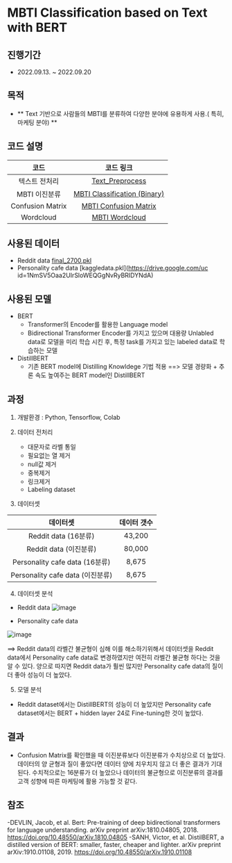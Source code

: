 # MBTI Classification based on Text with BERT
 
## 진행기간 
- 2022.09.13. ~ 2022.09.20

## 목적
- ** Text 기반으로 사람들의 MBTI를 분류하여 다양한 분야에 유용하게 사용.( 특히, 마케팅 분야) **  
          
## 코드 설명

   
코드     | 코드 링크   | 
:-------:|:-----------:|
텍스트 전처리|[Text_Preprocess](https://github.com/AliceecilA93/MBTI-Classification-based-on-Text-with-BERT/blob/main/Text_Preprocess.ipynb)|         
MBTI 이진분류 | [MBTI Classification (Binary)](https://github.com/AliceecilA93/MBTI-Classification-based-on-Text-with-BERT/blob/main/MBTI%20Classification%20(Binary_Kaggle).ipynb)|  MBTI 16분류| [MBTI Classification(16)](https://github.com/AliceecilA93/MBTI-Classification-based-on-Text-with-BERT/blob/main/MBTI%20Classification(16_Kaggle).ipynb)|         
Confusion Matrix| [MBTI Confusion Matrix](https://github.com/AliceecilA93/MBTI-Classification-based-on-Text-with-BERT/blob/main/MBTI_Confustion%20matrix.ipynb) |        
Wordcloud| [MBTI Wordcloud](https://github.com/AliceecilA93/MBTI-Classification-based-on-Text-with-BERT/blob/main/MBTI_Wordcloud.ipynb)|          


## 사용된 데이터  

- Reddit data [final_2700.pkl](https://drive.google.com/uc?id=1--Kj5WvDiNmwzYwPp4L12LMuCqP0xqJU)
- Personality cafe data [kaggledata.pkl](https://drive.google.com/uc id=1NmSV5Oaa2UIrSloWEQGgNvRyBRIDYNdA)

## 사용된 모델 

- BERT 
  * Transformer의 Encoder를 활용한 Language model 
  * Bidirectional Transformer Encoder를 가지고 있으며 대용량 Unlabled data로 모델을 미리 학습 시킨 후, 특정 task를 가지고 있는 labeled data로 학습하는 모델 
- DistillBERT
  * 기존 BERT model에 Distilling Knowldege 기법 적용 
    ==> 모델 경량화 + 추론 속도 높여주는 BERT model인 DistillBERT


## 과정  

 1. 개발환경 : Python, Tensorflow, Colab
 
 2. 데이터 전처리
     - 대문자로 라벨 통일 
     - 필요없는 열 제거 
     - null값 제거 
     - 중복제거 
     - 링크제거
     - Labeling dataset  

 3. 데이터셋
   
 데이터셋 | 데이터 갯수 | 
 :-------:|:-----------:|
 Reddit data (16분류)| 43,200 |         
 Reddit data (이진분류) | 80,000 |       
 Personality cafe data (16분류) | 8,675 |         
 Personality cafe data (이진분류)| 8,675 |        


 4. 데이터셋 분석
  
  - Reddit data
 ![image](https://user-images.githubusercontent.com/112064534/207056926-e59eaeab-7ab6-42b9-81ea-85bb9e1f8aa7.png)
 
  - Personality cafe data
  
![image](https://user-images.githubusercontent.com/112064534/207057062-fcad37af-0f87-4d72-8440-6c2966148573.png)

 ==> Reddit data의 라벨간 불균형이 심해 이를 해소하기위해서 데이터셋을 Reddit data에서 Personality cafe data로 변경하였지만 여전히 라벨간 불균형 하다는 것을 알 수 있다. 양으로 따지면 Reddit data가 훨씬 많지만 Personality cafe data의 질이 더 좋아 성능이 더 높았다. 
 
 
 5. 모델 분석 
 - Reddit dataset에서는 DistillBERT의 성능이 더 높았지만 Personality cafe dataset에서는 BERT + hidden layer 24로 Fine-tuning한 것이 높았다. 
 

## 결과
- Confusion Matrix를 확인했을 때 이진분류보다 이진분류가 수치상으로 더 높았다. 데이터의 양 균형과 질이 좋았다면 데이터 양에 치우치지 않고 더 좋은 결과가 기대된다. 수치적으로는 16분류가 더 높았으나 데이터의 불균형으로 이진분류의 결과를 고객 성향에 따른 마케팅에 활용 가능할 것 같다.  
    


## 참조
-DEVLIN, Jacob, et al. Bert: Pre-training of deep bidirectional transformers for language understanding. arXiv preprint arXiv:1810.04805, 2018.
https://doi.org/10.48550/arXiv.1810.04805 
-SANH, Victor, et al. DistilBERT, a distilled version of BERT: smaller, faster, cheaper and lighter. arXiv preprint arXiv:1910.01108, 2019.
https://doi.org/10.48550/arXiv.1910.01108 

